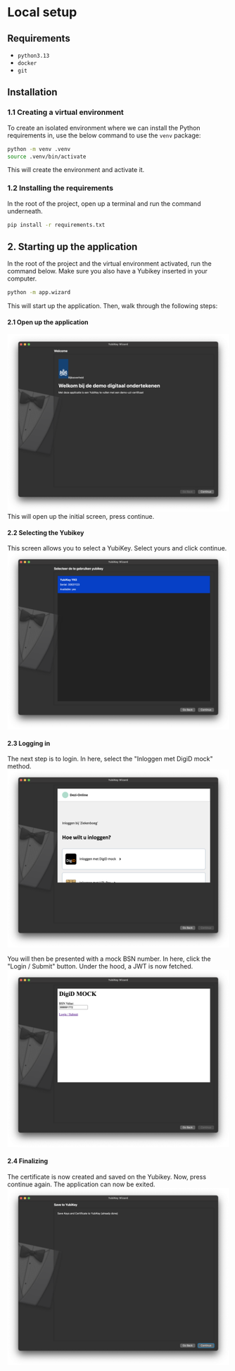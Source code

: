 # Local setup

## Requirements
- `python3.13`
- `docker`
- `git`

## Installation
### 1.1 Creating a virtual environment
To create an isolated environment where we can install the Python requirements in, use the below command to use the `venv` package:

```bash
python -m venv .venv
source .venv/bin/activate
```

This will create the environment and activate it.

### 1.2 Installing the requirements
In the root of the project, open up a terminal and run the command underneath.

```bash
pip install -r requirements.txt
```



## 2. Starting up the application
In the root of the project and the virtual environment activated, run the command below. Make sure you also have a Yubikey inserted in your computer.

```bash
python -m app.wizard
```

This will start up the application. Then, walk through the following steps:

#### 2.1 Open up the application
![alt text](image.png)
This will open up the initial screen, press continue. 

#### 2.2 Selecting the Yubikey
This screen allows you to select a YubiKey. Select yours and click continue.
![alt text](image-1.png)

#### 2.3 Logging in
The next step is to login. In here, select the "Inloggen met DigiD mock" method. 
![alt text](image-4.png) 

You will then be presented with a mock BSN number. In here, click the "Login / Submit" button. Under the hood, a JWT is now fetched.
![alt text](image-5.png)

#### 2.4 Finalizing
The certificate is now created and saved on the Yubikey. Now, press continue again. The application can now be exited. 
![alt text](image-6.png)
